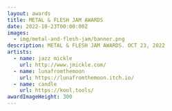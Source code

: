 ```yaml
---
layout: awards
title: METAL & FLESH JAM AWARDS
date: 2022-10-23T00:00:00Z
images:
  - img/metal-and-flesh-jam/banner.png
description: METAL & FLESH JAM AWARDS. OCT 23, 2022
artists:
  - name: jazz mickle
    url: http://www.jmickle.com/
  - name: lunafromthemoon
    url: https://lunafromthemoon.itch.io/
  - name: candle
    url: https://kool.tools/
awardImageHeight: 300
---
```

